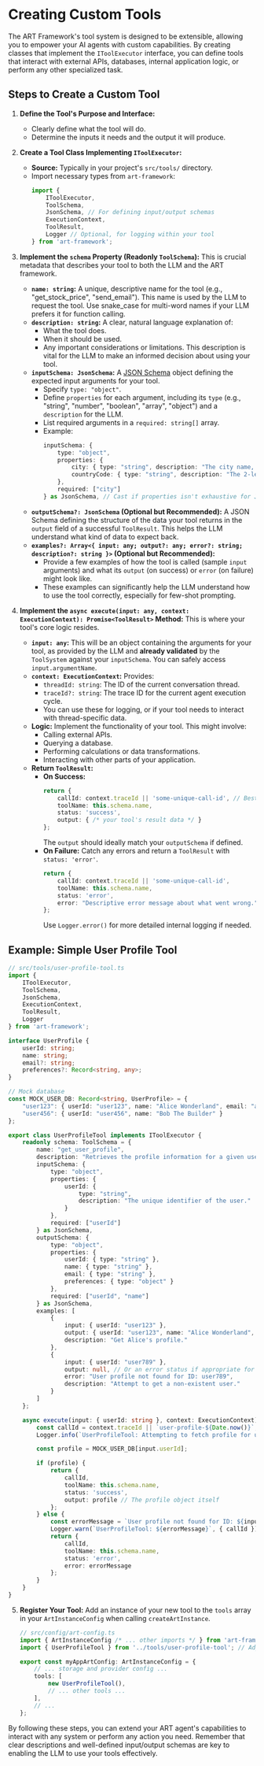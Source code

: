 # Creating Custom Tools

The ART Framework's tool system is designed to be extensible, allowing you to empower your AI agents with custom capabilities. By creating classes that implement the `IToolExecutor` interface, you can define tools that interact with external APIs, databases, internal application logic, or perform any other specialized task.

## Steps to Create a Custom Tool

1.  **Define the Tool's Purpose and Interface:**
    *   Clearly define what the tool will do.
    *   Determine the inputs it needs and the output it will produce.

2.  **Create a Tool Class Implementing `IToolExecutor`:**
    *   **Source:** Typically in your project's `src/tools/` directory.
    *   Import necessary types from `art-framework`:
        ```typescript
        import {
            IToolExecutor,
            ToolSchema,
            JsonSchema, // For defining input/output schemas
            ExecutionContext,
            ToolResult,
            Logger // Optional, for logging within your tool
        } from 'art-framework';
        ```

3.  **Implement the `schema` Property (Readonly `ToolSchema`):**
    This is crucial metadata that describes your tool to both the LLM and the ART framework.
    *   **`name: string`:** A unique, descriptive name for the tool (e.g., "get_stock_price", "send_email"). This name is used by the LLM to request the tool. Use snake_case for multi-word names if your LLM prefers it for function calling.
    *   **`description: string`:** A clear, natural language explanation of:
        *   What the tool does.
        *   When it should be used.
        *   Any important considerations or limitations.
        This description is vital for the LLM to make an informed decision about using your tool.
    *   **`inputSchema: JsonSchema`:** A [JSON Schema](https://json-schema.org/) object defining the expected input arguments for your tool.
        *   Specify `type: "object"`.
        *   Define `properties` for each argument, including its `type` (e.g., "string", "number", "boolean", "array", "object") and a `description` for the LLM.
        *   List required arguments in a `required: string[]` array.
        *   Example:
            ```typescript
            inputSchema: {
                type: "object",
                properties: {
                    city: { type: "string", description: "The city name, e.g., 'London'." },
                    countryCode: { type: "string", description: "The 2-letter ISO country code, e.g., 'GB'." }
                },
                required: ["city"]
            } as JsonSchema, // Cast if properties isn't exhaustive for JsonSchema type
            ```
    *   **`outputSchema?: JsonSchema` (Optional but Recommended):** A JSON Schema defining the structure of the data your tool returns in the `output` field of a successful `ToolResult`. This helps the LLM understand what kind of data to expect back.
    *   **`examples?: Array<{ input: any; output?: any; error?: string; description?: string }>` (Optional but Recommended):**
        *   Provide a few examples of how the tool is called (sample `input` arguments) and what its `output` (on success) or `error` (on failure) might look like.
        *   These examples can significantly help the LLM understand how to use the tool correctly, especially for few-shot prompting.

4.  **Implement the `async execute(input: any, context: ExecutionContext): Promise<ToolResult>` Method:**
    This is where your tool's core logic resides.
    *   **`input: any`:** This will be an object containing the arguments for your tool, as provided by the LLM and **already validated** by the `ToolSystem` against your `inputSchema`. You can safely access `input.argumentName`.
    *   **`context: ExecutionContext`:** Provides:
        *   `threadId: string`: The ID of the current conversation thread.
        *   `traceId?: string`: The trace ID for the current agent execution cycle.
        *   You can use these for logging, or if your tool needs to interact with thread-specific data.
    *   **Logic:** Implement the functionality of your tool. This might involve:
        *   Calling external APIs.
        *   Querying a database.
        *   Performing calculations or data transformations.
        *   Interacting with other parts of your application.
    *   **Return `ToolResult`:**
        *   **On Success:**
            ```typescript
            return {
                callId: context.traceId || 'some-unique-call-id', // Best to use provided traceId if available
                toolName: this.schema.name,
                status: 'success',
                output: { /* your tool's result data */ }
            };
            ```
            The `output` should ideally match your `outputSchema` if defined.
        *   **On Failure:**
            Catch any errors and return a `ToolResult` with `status: 'error'`.
            ```typescript
            return {
                callId: context.traceId || 'some-unique-call-id',
                toolName: this.schema.name,
                status: 'error',
                error: "Descriptive error message about what went wrong."
            };
            ```
            Use `Logger.error()` for more detailed internal logging if needed.

## Example: Simple User Profile Tool

```typescript
// src/tools/user-profile-tool.ts
import {
    IToolExecutor,
    ToolSchema,
    JsonSchema,
    ExecutionContext,
    ToolResult,
    Logger
} from 'art-framework';

interface UserProfile {
    userId: string;
    name: string;
    email?: string;
    preferences?: Record<string, any>;
}

// Mock database
const MOCK_USER_DB: Record<string, UserProfile> = {
    "user123": { userId: "user123", name: "Alice Wonderland", email: "alice@example.com", preferences: { theme: "dark" } },
    "user456": { userId: "user456", name: "Bob The Builder" }
};

export class UserProfileTool implements IToolExecutor {
    readonly schema: ToolSchema = {
        name: "get_user_profile",
        description: "Retrieves the profile information for a given user ID. Returns name, email, and preferences if available.",
        inputSchema: {
            type: "object",
            properties: {
                userId: {
                    type: "string",
                    description: "The unique identifier of the user."
                }
            },
            required: ["userId"]
        } as JsonSchema,
        outputSchema: {
            type: "object",
            properties: {
                userId: { type: "string" },
                name: { type: "string" },
                email: { type: "string" },
                preferences: { type: "object" }
            },
            required: ["userId", "name"]
        } as JsonSchema,
        examples: [
            {
                input: { userId: "user123" },
                output: { userId: "user123", name: "Alice Wonderland", email: "alice@example.com", preferences: { theme: "dark" } },
                description: "Get Alice's profile."
            },
            {
                input: { userId: "user789" },
                output: null, // Or an error status if appropriate for your design
                error: "User profile not found for ID: user789",
                description: "Attempt to get a non-existent user."
            }
        ]
    };

    async execute(input: { userId: string }, context: ExecutionContext): Promise<ToolResult> {
        const callId = context.traceId || `user-profile-${Date.now()}`;
        Logger.info(`UserProfileTool: Attempting to fetch profile for userId: ${input.userId}`, { callId, threadId: context.threadId });

        const profile = MOCK_USER_DB[input.userId];

        if (profile) {
            return {
                callId,
                toolName: this.schema.name,
                status: 'success',
                output: profile // The profile object itself
            };
        } else {
            const errorMessage = `User profile not found for ID: ${input.userId}`;
            Logger.warn(`UserProfileTool: ${errorMessage}`, { callId });
            return {
                callId,
                toolName: this.schema.name,
                status: 'error',
                error: errorMessage
            };
        }
    }
}
```

5.  **Register Your Tool:**
    Add an instance of your new tool to the `tools` array in your `ArtInstanceConfig` when calling `createArtInstance`.

    ```typescript
    // src/config/art-config.ts
    import { ArtInstanceConfig /* ... other imports */ } from 'art-framework';
    import { UserProfileTool } from '../tools/user-profile-tool'; // Adjust path

    export const myAppArtConfig: ArtInstanceConfig = {
        // ... storage and provider config ...
        tools: [
            new UserProfileTool(),
            // ... other tools ...
        ],
        // ...
    };
    ```

By following these steps, you can extend your ART agent's capabilities to interact with any system or perform any action you need. Remember that clear descriptions and well-defined input/output schemas are key to enabling the LLM to use your tools effectively.